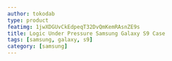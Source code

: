 ```yaml
---
author: tokodab
type: product
featimg: 1jwXDGUvCkEdpeqT32DvQmKemRAsnZE9s
title: Logic Under Pressure Samsung Galaxy S9 Case
tags: [samsung, galaxy, s9]
category: [samsung]
---
```

